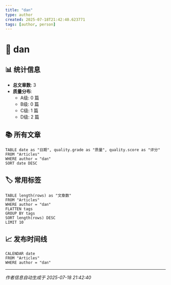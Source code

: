 ```yaml
---
title: "dan"
type: author
created: 2025-07-18T21:42:40.623771
tags: [author, person]
---
```


# 👤 dan

## 📊 统计信息

- **总文章数**: 3
- **质量分布**:
  - A级: 0 篇
  - B级: 0 篇  
  - C级: 1 篇
  - D级: 2 篇

## 📚 所有文章

```dataview
TABLE date as "日期", quality.grade as "质量", quality.score as "评分"
FROM "Articles"
WHERE author = "dan"
SORT date DESC
```

## 🏷️ 常用标签

```dataview
TABLE length(rows) as "文章数"
FROM "Articles"
WHERE author = "dan"
FLATTEN tags
GROUP BY tags
SORT length(rows) DESC
LIMIT 10
```

## 📈 发布时间线

```dataview
CALENDAR date
FROM "Articles"
WHERE author = "dan"
```

---

*作者信息自动生成于 2025-07-18 21:42:40*
